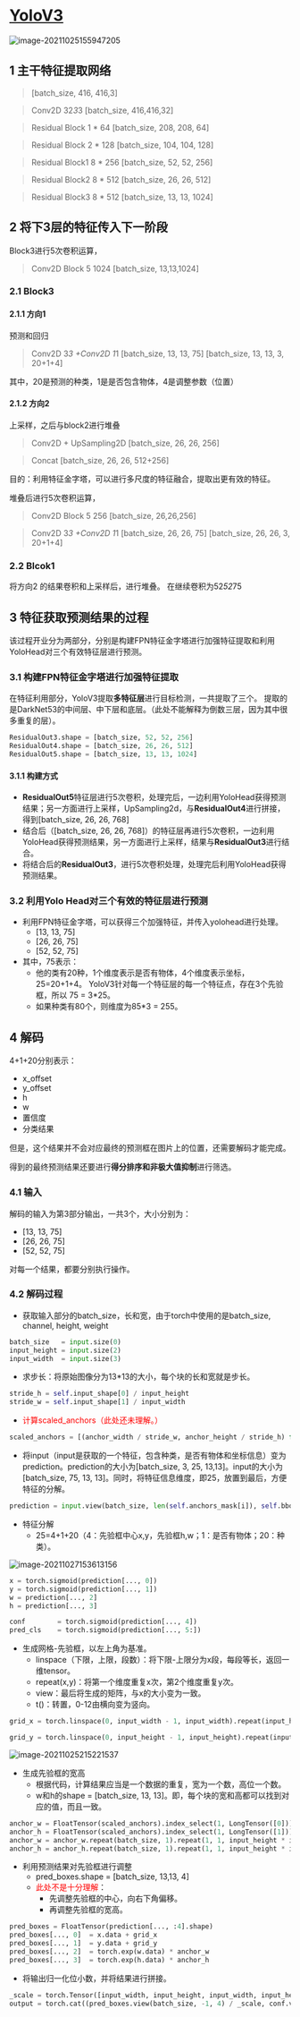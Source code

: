 # [YoloV3](https://blog.csdn.net/weixin_44791964/article/details/105310627)

![image-20211025155947205](学习笔记.assets/image-20211025155947205.png)

## 1 主干特征提取网络

> [batch_size, 416, 416,3]

> Conv2D 32*3*3 [batch_size, 416,416,32]

> Residual Block 1 * 64 [batch_size, 208, 208, 64]

> Residual Block 2 * 128 [batch_size, 104, 104, 128]

> Residual Block1 8 * 256 [batch_size, 52, 52, 256]

> Residual Block2 8 * 512 [batch_size, 26, 26, 512]

> Residual Block3 8 * 512 [batch_size, 13, 13, 1024]



## 2 将下3层的特征传入下一阶段

Block3进行5次卷积运算，

> Conv2D Block 5 1024 [batch_size, 13,13,1024]



### 2.1 Block3



#### 2.1.1 方向1

预测和回归

> Conv2D 3*3 +Conv2D 1*1 [batch_size, 13, 13, 75] [batch_size, 13, 13, 3, 20+1+4]

其中，20是预测的种类，1是是否包含物体，4是调整参数（位置）



#### 2.1.2 方向2

上采样，之后与block2进行堆叠

> Conv2D + UpSampling2D [batch_size, 26, 26, 256]

> Concat [batch_size, 26, 26, 512+256]

目的：利用特征金字塔，可以进行多尺度的特征融合，提取出更有效的特征。

堆叠后进行5次卷积运算，

> Conv2D Block 5 256 [batch_size, 26,26,256]

> Conv2D 3*3 +Conv2D 1*1 [batch_size, 26, 26, 75] [batch_size, 26, 26, 3, 20+1+4]



### 2.2 Blcok1

将方向2 的结果卷积和上采样后，进行堆叠。
在继续卷积为52*52*75



## 3 特征获取预测结果的过程

该过程开业分为两部分，分别是构建FPN特征金字塔进行加强特征提取和利用YoloHead对三个有效特征层进行预测。



### 3.1 构建FPN特征金字塔进行加强特征提取

在特征利用部分，YoloV3提取**多特征层**进行目标检测，一共提取了三个。
提取的是DarkNet53的中间层、中下层和底层。（此处不能解释为倒数三层，因为其中很多重复的层）。



```python
ResidualOut3.shape = [batch_size, 52, 52, 256]
ResidualOut4.shape = [batch_size, 26, 26, 512]
ResidualOut5.shape = [batch_size, 13, 13, 1024]
```



#### 3.1.1 构建方式

- **ResidualOut5**特征层进行5次卷积，处理完后，一边利用YoloHead获得预测结果；另一方面进行上采样，UpSampling2d，与**ResidualOut4**进行拼接，得到[batch_size, 26, 26, 768]
- 结合后（[batch_size, 26, 26, 768]）的特征层再进行5次卷积，一边利用YoloHead获得预测结果，另一方面进行上采样，结果与**ResidualOut3**进行结合。
- 将结合后的**ResidualOut3**，进行5次卷积处理，处理完后利用YoloHead获得预测结果。



### 3.2 利用Yolo Head对三个有效的特征层进行预测

- 利用FPN特征金字塔，可以获得三个加强特征，并传入yolohead进行处理。
  - [13, 13, 75]
  - [26, 26, 75]
  - [52, 52, 75]
- 其中，75表示：
  - 他的类有20种，1个维度表示是否有物体，4个维度表示坐标， 25=20+1+4。 YoloV3针对每一个特征层的每一个特征点，存在3个先验框，所以 75 = 3*25。
  - 如果种类有80个，则维度为85*3 = 255。

## 4  解码

4+1+20分别表示：

- x_offset
- y_offset
- h
- w
- 置信度
- 分类结果

但是，这个结果并不会对应最终的预测框在图片上的位置，还需要解码才能完成。

得到的最终预测结果还要进行**得分排序和非极大值抑制**进行筛选。



### 4.1 输入

解码的输入为第3部分输出，一共3个，大小分别为：

- [13, 13, 75]
- [26, 26, 75]
- [52, 52, 75]

对每一个结果，都要分别执行操作。

### 4.2 解码过程

- 获取输入部分的batch_size，长和宽，由于torch中使用的是batch_size, channel, height, weight

```python
batch_size   = input.size(0)
input_height = input.size(2)
input_width  = input.size(3)
```

- 求步长：将原始图像分为13*13的大小，每个块的长和宽就是步长。

```python
stride_h = self.input_shape[0] / input_height
stride_w = self.input_shape[1] / input_width
```

- <font color = red>计算scaled_anchors（此处还未理解。）</font>

```python
scaled_anchors = [(anchor_width / stride_w, anchor_height / stride_h) for anchor_width, anchor_height in self.anchors[self.anchors_mask[i]]]
```



- 将input（input是获取的一个特征，包含种类，是否有物体和坐标信息）变为prediction。prediction的大小为[batch_size, 3, 25, 13,13]。input的大小为[batch_size, 75, 13, 13]。同时，将特征信息维度，即25，放置到最后，方便特征的分解。

```python
prediction = input.view(batch_size, len(self.anchors_mask[i]), self.bbox_attrs, input_height, input_width).permute(0, 1, 3, 4, 2).contiguous()
```

- 特征分解
  - 25=4+1+20（4：先验框中心x,y，先验框h,w；1：是否有物体；20：种类）。

![image-20211027153613156](学习笔记.assets/image-20211027153613156.png)

```python
x = torch.sigmoid(prediction[..., 0]) 
y = torch.sigmoid(prediction[..., 1])
w = prediction[..., 2]
h = prediction[..., 3]

conf        = torch.sigmoid(prediction[..., 4])
pred_cls    = torch.sigmoid(prediction[..., 5:])
```

- 生成网格-先验框，以左上角为基准。
  - linspace（下限，上限，段数）：将下限-上限分为x段，每段等长，返回一维tensor。
  - repeat(x,y)：将第一个维度重复x次，第2个维度重复y次。
  - view：最后将生成的矩阵，与x的大小变为一致。
  - t()：转置，0-12由横向变为竖向。

```python
grid_x = torch.linspace(0, input_width - 1, input_width).repeat(input_height, 1).repeat(batch_size * len(self.anchors_mask[i]), 1, 1).view(x.shape).type(FloatTensor)

grid_y = torch.linspace(0, input_height - 1, input_height).repeat(input_width, 1).t().repeat(batch_size * len(self.anchors_mask[i]), 1, 1).view(y.shape).type(FloatTensor)
```

![image-20211025215221537](学习笔记.assets/image-20211025215221537.png)



- 生成先验框的宽高
  - 根据代码，计算结果应当是一个数据的重复，宽为一个数，高位一个数。
  - w和h的shape = [batch_size, 13, 13]。即，每个块的宽和高都可以找到对应的值，而且一致。

```python
anchor_w = FloatTensor(scaled_anchors).index_select(1, LongTensor([0]))
anchor_h = FloatTensor(scaled_anchors).index_select(1, LongTensor([1]))
anchor_w = anchor_w.repeat(batch_size, 1).repeat(1, 1, input_height * input_width).view(w.shape)
anchor_h = anchor_h.repeat(batch_size, 1).repeat(1, 1, input_height * input_width).view(h.shape)
```

- 利用预测结果对先验框进行调整
  - pred_boxes.shape = [batch_size, 13,13, 4]
  - <font color=red>此处不是十分理解</font>：
    - 先调整先验框的中心，向右下角偏移。
    - 再调整先验框的宽高。

```python
pred_boxes = FloatTensor(prediction[..., :4].shape)
pred_boxes[..., 0]  = x.data + grid_x
pred_boxes[..., 1]  = y.data + grid_y
pred_boxes[..., 2]  = torch.exp(w.data) * anchor_w
pred_boxes[..., 3]  = torch.exp(h.data) * anchor_h
```

- 将输出归一化位小数，并将结果进行拼接。

```python
_scale = torch.Tensor([input_width, input_height, input_width, input_height]).type(FloatTensor)
output = torch.cat((pred_boxes.view(batch_size, -1, 4) / _scale, conf.view(batch_size, -1, 1), pred_cls.view(batch_size, -1, self.num_classes)), -1)
```

